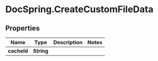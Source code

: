 # DocSpring.CreateCustomFileData

## Properties
Name | Type | Description | Notes
------------ | ------------- | ------------- | -------------
**cacheId** | **String** |  | 


